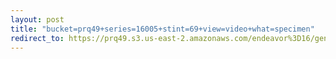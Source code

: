 ```yaml
---
layout: post
title: "bucket=prq49+series=16005+stint=69+view=video+what=specimen"
redirect_to: https://prq49.s3.us-east-2.amazonaws.com/endeavor%3D16/genomes/stage%3D0%2Bwhat%3Dgenerated/stint%3D69/series%3D16005/a%3Dgenome%2Bcriteria%3Dabundance%2Bmorph%3Dwildtype%2Bproc%3D0%2Bseries%3D16005%2Bstint%3D69%2Bthread%3D0%2Bvariation%3Dmaster%2Bext%3D.json.gz
---
```

